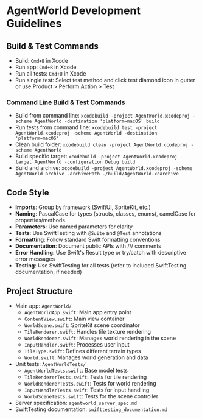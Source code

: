 # AgentWorld Development Guidelines

## Build & Test Commands
- Build: `Cmd+B` in Xcode
- Run app: `Cmd+R` in Xcode
- Run all tests: `Cmd+U` in Xcode
- Run single test: Select test method and click test diamond icon in gutter or use Product > Perform Action > Test

### Command Line Build & Test Commands
- Build from command line: `xcodebuild -project AgentWorld.xcodeproj -scheme AgentWorld -destination 'platform=macOS' build`
- Run tests from command line: `xcodebuild test -project AgentWorld.xcodeproj -scheme AgentWorld -destination 'platform=macOS'`
- Clean build folder: `xcodebuild clean -project AgentWorld.xcodeproj -scheme AgentWorld`
- Build specific target: `xcodebuild -project AgentWorld.xcodeproj -target AgentWorld -configuration Debug build`
- Build and archive: `xcodebuild -project AgentWorld.xcodeproj -scheme AgentWorld archive -archivePath ./build/AgentWorld.xcarchive`

## Code Style
- **Imports**: Group by framework (SwiftUI, SpriteKit, etc.)
- **Naming**: PascalCase for types (structs, classes, enums), camelCase for properties/methods
- **Parameters**: Use named parameters for clarity
- **Tests**: Use SwiftTesting with `@Suite` and `@Test` annotations
- **Formatting**: Follow standard Swift formatting conventions
- **Documentation**: Document public APIs with /// comments
- **Error Handling**: Use Swift's Result type or try/catch with descriptive error messages
- **Testing**: Use SwiftTesting for all tests (refer to included SwiftTesting documentation, if needed)

## Project Structure
- Main app: `AgentWorld/`
  - `AgentWorldApp.swift`: Main app entry point
  - `ContentView.swift`: Main view container
  - `WorldScene.swift`: SpriteKit scene coordinator 
  - `TileRenderer.swift`: Handles tile texture rendering
  - `WorldRenderer.swift`: Manages world rendering in the scene
  - `InputHandler.swift`: Processes user input
  - `TileType.swift`: Defines different terrain types
  - `World.swift`: Manages world generation and data
- Unit tests: `AgentWorldTests/`
  - `AgentWorldTests.swift`: Base model tests
  - `TileRendererTests.swift`: Tests for tile rendering
  - `WorldRendererTests.swift`: Tests for world rendering
  - `InputHandlerTests.swift`: Tests for input handling
  - `WorldSceneTests.swift`: Tests for the scene controller
- Server specification: `agentworld_server_spec.md`
- SwiftTesting documentation: `swifttesting_documentation.md`
